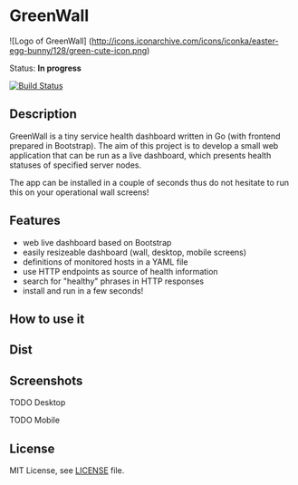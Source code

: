 # GreenWall

![Logo of GreenWall]
(http://icons.iconarchive.com/icons/iconka/easter-egg-bunny/128/green-cute-icon.png)

Status: **In progress** 

[![Build Status](https://travis-ci.org/mtojek/greenwall.svg?branch=master)](https://travis-ci.org/mtojek/greenwall)

## Description

GreenWall is a tiny service health dashboard written in Go (with frontend prepared in Bootstrap). The aim of this project is to develop a small web application that can be run as a live dashboard, which presents health statuses of specified server nodes. 

The app can be installed in a couple of seconds thus do not hesitate to run this on your operational wall screens!

## Features

* web live dashboard based on Bootstrap
* easily resizeable dashboard (wall, desktop, mobile screens)
* definitions of monitored hosts in a YAML file
* use HTTP endpoints as source of health information
* search for "healthy" phrases in HTTP responses
* install and run in a few seconds!

## How to use it

## Dist

## Screenshots

TODO Desktop

TODO Mobile

## License

MIT License, see [LICENSE](https://github.com/mtojek/greenwall/blob/master/LICENSE) file.

